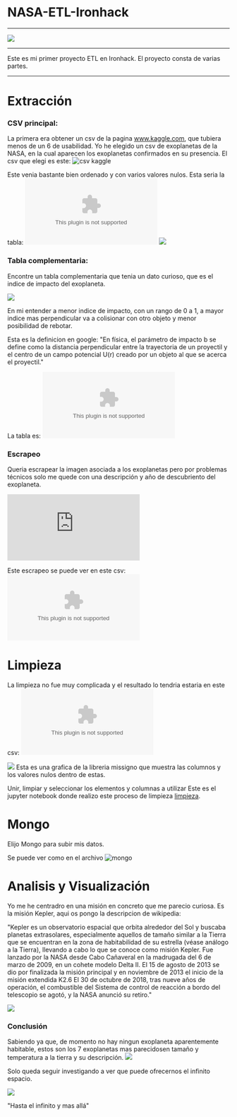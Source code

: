 # NASA-ETL-Ironhack
***
![](images/NASA_logo.svg.png)
***
Este es mi primer proyecto ETL en Ironhack.
El proyecto consta de varias partes.
***


# Extracción

### CSV principal:

La primera era obtener un csv de la pagina www.kaggle.com, que tubiera menos de un 6 de usabilidad.
Yo he elegido un csv de exoplanetas de la NASA, en la cual aparecen los exoplanetas confirmados en su presencia.
El csv que elegi es este:
![csv kaggle](https://www.kaggle.com/datasets/harmanjotsingh12js/nasa-exoplanets-exploration-data)


Este venia bastante bien ordenado y con varios valores nulos. 
Esta seria la tabla:
![principal](csv/nasa_exoplanets.csv)
![](images/Captura%20de%20pantalla_20230121_125253.png)

### Tabla complementaria:

Encontre un tabla complementaria que tenia un dato curioso, que es el indice de impacto del exoplaneta.

![](images/colision.jfif)

En mi entender a menor indice de impacto, con un rango de 0 a 1, a mayor indice mas perpendicular va a colisionar con otro objeto y menor posibilidad de rebotar.

Esta es la definicion en google: 
"En física, el parámetro de impacto b se define como la distancia perpendicular entre la trayectoria de un proyectil y el centro de un campo potencial U(r) creado por un objeto al que se acerca el proyectil."

La tabla es:
![complementaria](csv/cumulative_2023.01.11_04.18.35.csv)
### Escrapeo

Queria escrapear la imagen asociada a los exoplanetas pero por problemas técnicos solo me quede con una descripción y año de descubriento del exoplaneta.

![Exoplanetas](https://exoplanets.nasa.gov/exep/search.html?q=)

Este escrapeo se puede ver en este csv:
![escrapeo](csv/scraping.csv)

# Limpieza
 
La limpieza no fue muy complicada y el resultado lo tendria estaria en este csv:
![final](csv/definitivo.csv)

![](images/nulos.png)
Esta es una grafica de la libreria missigno que muestra las columnos y los valores nulos dentro de estas.

Unir, limpiar y seleccionar los elementos y columnas a utilizar
Este es el jupyter notebook donde realizo este proceso de limpieza [limpieza](limpieza.ipynb).

# Mongo
Elijo Mongo para subir mis datos.

Se puede ver como en el archivo ![mongo](notebooks/DBmongo.ipynb)

# Analisis y Visualización 

Yo me he centradro en una misión en concreto que me parecio curiosa.
Es la misión Kepler, aqui os pongo la descripcion de wikipedia:

"Kepler es un observatorio espacial que orbita alrededor del Sol y buscaba planetas extrasolares, especialmente aquellos de tamaño similar a la Tierra que se encuentran en la zona de habitabilidad de su estrella (véase análogo a la Tierra), llevando a cabo lo que se conoce como misión Kepler. Fue lanzado por la NASA desde Cabo Cañaveral en la madrugada del 6 de marzo de 2009, en un cohete modelo Delta II. El 15 de agosto de 2013 se dio por finalizada la misión principal y en noviembre de 2013 el inicio de la misión extendida K2.6​ El 30 de octubre de 2018, tras nueve años de operación, el combustible del Sistema de control de reacción a bordo del telescopio se agotó, y la NASA anunció su retiro."

![](images/descarga.jfif)









### Conclusión

Sabiendo ya que, de momento no hay ningun exoplaneta aparentemente habitable, estos son los 7 exoplanetas mas parecidosen tamaño y temperatura a la tierra y su descripción.
![](images/Captura%20de%20pantalla_20230126_010724.png)


Solo queda seguir investigando a ver que puede ofrecernos el infinito espacio.

![](images/buzz-lightyear-volando-en-toy-story-4_3840x2160_xtrafondos.com.jpg)

"Hasta el infinito y mas allá"





